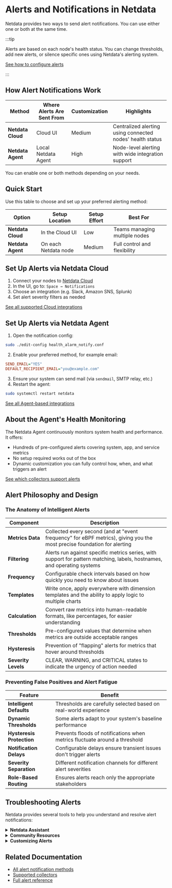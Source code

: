 # Alerts and Notifications in Netdata

Netdata provides two ways to send alert notifications. You can use either one or both at the same time.

:::tip

Alerts are based on each node's health status. You can change thresholds, add new alerts, or silence specific ones using Netdata's alerting system.

[See how to configure alerts](/src/health/REFERENCE.md)

:::

## How Alert Notifications Work

| Method | Where Alerts Are Sent From | Customization | Highlights |
|--------|----------------------------|---------------|------------|
| **Netdata Cloud** | Cloud UI | Medium | Centralized alerting using connected nodes' health status |
| **Netdata Agent** | Local Netdata Agent | High | Node-level alerting with wide integration support |

You can enable one or both methods depending on your needs.

## Quick Start

Use this table to choose and set up your preferred alerting method:

| Option | Setup Location | Setup Effort | Best For |
|--------|---------------|--------------|----------|
| **Netdata Cloud** | In the Cloud UI | Low | Teams managing multiple nodes |
| **Netdata Agent** | On each Netdata node | Medium | Full control and flexibility |

## Set Up Alerts via Netdata Cloud

1. Connect your nodes to [Netdata Cloud](https://app.netdata.cloud/)
2. In the UI, go to: `Space → Notifications`
3. Choose an integration (e.g. Slack, Amazon SNS, Splunk)
4. Set alert severity filters as needed

[See all supported Cloud integrations](/docs/alerts-&-notifications/notifications/centralized-cloud-notifications)

## Set Up Alerts via Netdata Agent

1. Open the notification config:
```bash
sudo ./edit-config health_alarm_notify.conf
```

2. Enable your preferred method, for example email:
```ini
SEND_EMAIL="YES"
DEFAULT_RECIPIENT_EMAIL="you@example.com"
```

3. Ensure your system can send mail (via `sendmail`, SMTP relay, etc.)
4. Restart the agent:
```bash
sudo systemctl restart netdata
```

[See all Agent-based integrations](/docs/alerts-&-notifications/notifications/agent-dispatched-notifications)

## About the Agent's Health Monitoring

The Netdata Agent continuously monitors system health and performance. It offers:

- Hundreds of pre-configured alerts covering system, app, and service metrics
- No setup required works out of the box
- Dynamic customization you can fully control how, when, and what triggers an alert

[See which collectors support alerts](/src/collectors/COLLECTORS.md)

## Alert Philosophy and Design

### The Anatomy of Intelligent Alerts

| Component | Description |
|-----------|-------------|
| **Metrics Data** | Collected every second (and at "event frequency" for eBPF metrics), giving you the most precise foundation for alerting |
| **Filtering** | Alerts run against specific metrics series, with support for pattern matching, labels, hostnames, and operating systems |
| **Frequency** | Configurable check intervals based on how quickly you need to know about issues |
| **Templates** | Write once, apply everywhere with dimension templates and the ability to apply logic to multiple charts |
| **Calculation** | Convert raw metrics into human-readable formats, like percentages, for easier understanding |
| **Thresholds** | Pre-configured values that determine when metrics are outside acceptable ranges |
| **Hysteresis** | Prevention of "flapping" alerts for metrics that hover around thresholds |
| **Severity Levels** | CLEAR, WARNING, and CRITICAL states to indicate the urgency of action needed |

### Preventing False Positives and Alert Fatigue

| Feature | Benefit |
|---------|---------|
| **Intelligent Defaults** | Thresholds are carefully selected based on real-world experience |
| **Dynamic Thresholds** | Some alerts adapt to your system's baseline performance |
| **Hysteresis Protection** | Prevents floods of notifications when metrics fluctuate around a threshold |
| **Notification Delays** | Configurable delays ensure transient issues don't trigger alerts |
| **Severity Separation** | Different notification channels for different alert severities |
| **Role-Based Routing** | Ensures alerts reach only the appropriate stakeholders |

## Troubleshooting Alerts

Netdata provides several tools to help you understand and resolve alert notifications:

<details>
<summary><strong>Netdata Assistant</strong></summary><br/>

The [Netdata Assistant](https://learn.netdata.cloud/docs/machine-learning-and-anomaly-detection/ai-powered-troubleshooting-assistant) is an AI-powered feature that guides you through troubleshooting alerts. When an alert triggers, you can:

1. Click on the alert in your Netdata Cloud dashboard
2. Press the Assistant button to open a floating window
3. Receive customized information and troubleshooting tips specific to that alert

```mermaid
%%{init: {'theme': 'dark', 'themeVariables': { 'primaryColor': '#2b2b2b', 'primaryTextColor': '#fff', 'primaryBorderColor': '#7C0000', 'lineColor': '#F8B229', 'secondaryColor': '#006100', 'tertiaryColor': '#333'}}}%%
flowchart TD
    A[Alert Detected] -->|Analyze Context| B(Alert Assistant)
    style A fill:#f9f9f9,stroke:#444,color:#333,stroke-width:1px,rx:10,ry:10
    style B fill:#ffeb3b,stroke:#555,color:#333,stroke-width:1px,rx:10,ry:10
    
    B --> C[Explanation of Alert]
    B --> D[Possible Causes]
    B --> E[Troubleshooting Steps]
    B --> F[Documentation Links]
    
    style C fill:#4caf50,stroke:#333,color:#fff,stroke-width:1px,rx:10,ry:10
    style D fill:#f44336,stroke:#333,color:#fff,stroke-width:1px,rx:10,ry:10
    style E fill:#4caf50,stroke:#333,color:#fff,stroke-width:1px,rx:10,ry:10
    style F fill:#4caf50,stroke:#333,color:#fff,stroke-width:1px,rx:10,ry:10
```

The Assistant window follows you as you navigate through Netdata dashboards, making it easy to reference while investigating the issue.
</details>

<details>
<summary><strong>Community Resources</strong></summary><br/>

For more complex alert troubleshooting, Netdata maintains a dedicated [Alerts Troubleshooting space](https://community.netdata.cloud/c/alerts/28) in our community forum.

```mermaid
%%{init: {'theme': 'dark', 'themeVariables': { 'primaryColor': '#2b2b2b', 'primaryTextColor': '#fff', 'primaryBorderColor': '#7C0000', 'lineColor': '#F8B229', 'secondaryColor': '#006100', 'tertiaryColor': '#333'}}}%%
flowchart TD
    A((Community<br>Forum)) --- B[Ask Questions]
    A --- C[Share Solutions]
    A --- D[Suggest Improvements]
    A --- E[Learn from Others]
    A --- F[Find Alert Info]
    
    style A fill:#ffeb3b,stroke:#555,color:#333,stroke-width:1px,rx:20,ry:20
    style B fill:#4caf50,stroke:#333,color:#fff,stroke-width:1px,rx:10,ry:10
    style C fill:#4caf50,stroke:#333,color:#fff,stroke-width:1px,rx:10,ry:10
    style D fill:#4caf50,stroke:#333,color:#fff,stroke-width:1px,rx:10,ry:10
    style E fill:#4caf50,stroke:#333,color:#fff,stroke-width:1px,rx:10,ry:10
    style F fill:#f44336,stroke:#333,color:#fff,stroke-width:1px,rx:10,ry:10
```

You can also get help through our [GitHub repository](https://github.com/netdata/netdata) or [Discord channel](https://discord.gg/kUk3nCmbtx) if you prefer those platforms. After resolving an issue, consider sharing your experience in the forum to help other users.
</details>

<details>
<summary><strong>Customizing Alerts</strong></summary><br/>

You can tune alerts to match your environment by adjusting thresholds, writing custom alert conditions, silencing alerts temporarily or permanently, and using statistical functions for smarter alerting.

[Customize alerts](/src/health/REFERENCE.md)
[Silence or disable alerts](/src/health/REFERENCE.md#disable-or-silence-alerts)
</details>

## Related Documentation

- [All alert notification methods](/docs/alerts-and-notifications/notifications/README.md)
- [Supported collectors](/src/collectors/COLLECTORS.md)
- [Full alert reference](/src/health/REFERENCE.md)
